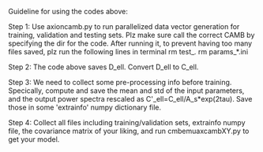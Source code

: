 Guideline for using the codes above:

Step 1: Use axioncamb.py to run parallelized data vector generation for training, validation and testing sets. Plz make sure call the correct CAMB by specifying the dir for the code.
        After running it, to prevent having too many files saved, plz run the following lines in terminal
        rm test_*.*
        rm params_*.ini
	
Step 2: The code above saves D_ell. Convert D_ell to C_ell.

Step 3: We need to collect some pre-processing info before training. Specically, compute and save the mean and std of the input parameters, and the output power spectra rescaled as
        C'_ell=C_ell/A_s*exp(2tau). Save those in some 'extrainfo' numpy dictionary file.
	
Step 4: Collect all files including training/validation sets, extrainfo numpy file, the covariance matrix of your liking, and run cmbemuaxcambXY.py to get your model.
